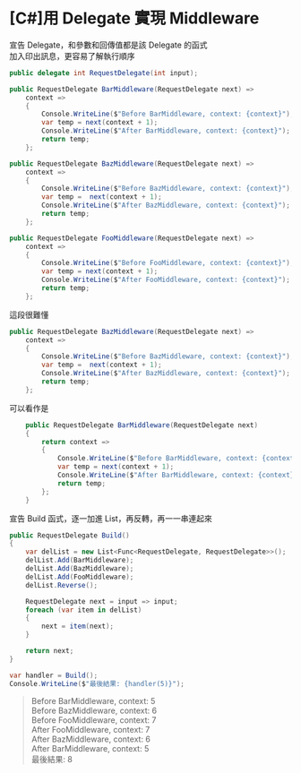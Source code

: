 # [C#]用 Delegate 實現 Middleware

宣告 Delegate，和參數和回傳值都是該 Delegate 的函式  
加入印出訊息，更容易了解執行順序

```csharp
public delegate int RequestDelegate(int input);

public RequestDelegate BarMiddleware(RequestDelegate next) =>
    context =>
    {
        Console.WriteLine($"Before BarMiddleware, context: {context}");
        var temp = next(context + 1);
        Console.WriteLine($"After BarMiddleware, context: {context}");
        return temp;
    };

public RequestDelegate BazMiddleware(RequestDelegate next) =>
    context =>
    {
        Console.WriteLine($"Before BazMiddleware, context: {context}");
        var temp =  next(context + 1);
        Console.WriteLine($"After BazMiddleware, context: {context}");
        return temp;
    };

public RequestDelegate FooMiddleware(RequestDelegate next) =>
    context =>
    {
        Console.WriteLine($"Before FooMiddleware, context: {context}");
        var temp = next(context + 1);
        Console.WriteLine($"After FooMiddleware, context: {context}");
        return temp;
    };
```

這段很難懂
```csharp
public RequestDelegate BazMiddleware(RequestDelegate next) =>
    context =>
    {
        Console.WriteLine($"Before BazMiddleware, context: {context}");
        var temp =  next(context + 1);
        Console.WriteLine($"After BazMiddleware, context: {context}");
        return temp;
    };
```

可以看作是
```csharp
    public RequestDelegate BarMiddleware(RequestDelegate next)
    {
        return context =>
        {
            Console.WriteLine($"Before BarMiddleware, context: {context}");
            var temp = next(context + 1);
            Console.WriteLine($"After BarMiddleware, context: {context}");
            return temp;
        };
    }
```

宣告 Build 函式，逐一加進 List，再反轉，再一一串連起來
```csharp
public RequestDelegate Build()
{
    var delList = new List<Func<RequestDelegate, RequestDelegate>>();
    delList.Add(BarMiddleware);
    delList.Add(BazMiddleware);
    delList.Add(FooMiddleware);
    delList.Reverse();

    RequestDelegate next = input => input;
    foreach (var item in delList)
    {
        next = item(next);
    }

    return next;
}
```

```csharp
var handler = Build();
Console.WriteLine($"最後結果: {handler(5)}");
```
>Before BarMiddleware, context: 5  
Before BazMiddleware, context: 6  
Before FooMiddleware, context: 7  
After FooMiddleware, context: 7  
After BazMiddleware, context: 6  
After BarMiddleware, context: 5  
最後結果: 8  